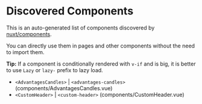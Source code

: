 # Discovered Components

This is an auto-generated list of components discovered by [nuxt/components](https://github.com/nuxt/components).

You can directly use them in pages and other components without the need to import them.

**Tip:** If a component is conditionally rendered with `v-if` and is big, it is better to use `Lazy` or `lazy-` prefix to lazy load.

- `<AdvantagesCandles>` | `<advantages-candles>` (components/AdvantagesCandles.vue)
- `<CustomHeader>` | `<custom-header>` (components/CustomHeader.vue)
